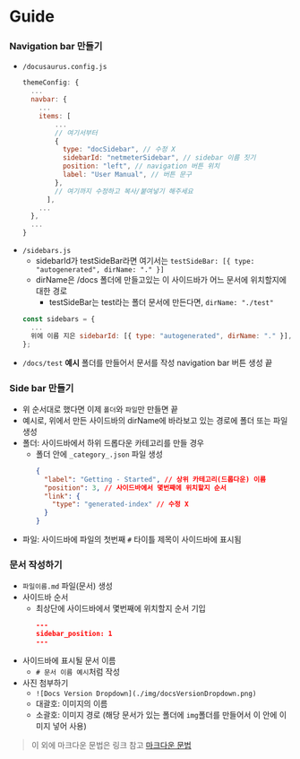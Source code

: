 # Guide
### Navigation bar 만들기
- `/docusaurus.config.js`
  ```js
  themeConfig: {
    ...
    navbar: {
      ...
      items: [
          ...
          // 여기서부터
          {
            type: "docSidebar", // 수정 X
            sidebarId: "netmeterSidebar", // sidebar 이름 짓기
            position: "left", // navigation 버튼 위치
            label: "User Manual", // 버튼 문구
          },
          // 여기까지 수정하고 복사/붙여넣기 해주세요
        ],
      ...
    },
    ...
  }
  ```
- `/sidebars.js`
  - sidebarId가 testSideBar라면 여기서는 `testSideBar: [{ type: "autogenerated", dirName: "." }]`
  - dirName은 /docs 폴더에 만들고있는 이 사이드바가 어느 문서에 위치할지에 대한 경로
    - testSideBar는 test라는 폴더 문서에 만든다면, `dirName: "./test"`
  ```js
  const sidebars = {
    ...
    위에 이름 지은 sidebarId: [{ type: "autogenerated", dirName: "." }],
  };
  ```
- `/docs/test` **예시** 폴더를 만들어서 문서를 작성 navigation bar 버튼 생성 끝

### Side bar 만들기
- 위 순서대로 했다면 이제 `폴더`와 `파일`만 만들면 끝
- 예시로, 위에서 만든 사이드바의 dirName에 바라보고 있는 경로에 폴더 또는 파일 생성
- 폴더: 사이드바에서 하위 드롭다운 카테고리를 만들 경우
  - 폴더 안에 `_category_.json` 파일 생성
    ```json
    {
      "label": "Getting - Started", // 상위 카테고리(드롭다운) 이름
      "position": 3, // 사이드바에서 몇번째에 위치할지 순서
      "link": {
        "type": "generated-index" // 수정 X
      }
    }
    ```
- 파일: 사이드바에 파일의 첫번째 `#` 타이틀 제목이 사이드바에 표시됨

### 문서 작성하기
- `파일이름.md` 파일(문서) 생성
- 사이드바 순서
  - 최상단에 사이드바에서 몇번째에 위치할지 순서 기입
    ```json
    ---
    sidebar_position: 1
    ---
    ```
- 사이드바에 표시될 문서 이름
  - `# 문서 이름 예시`처럼 작성
- 사진 첨부하기
  - `![Docs Version Dropdown](./img/docsVersionDropdown.png)`
  - 대괄호: 이미지의 이름
  - 소괄호: 이미지 경로 (해당 문서가 있는 폴더에 `img`폴더를 만들어서 이 안에 이미지 넣어 사용)
>이 외에 마크다운 문법은 링크 참고 [마크다운 문법](https://www.heropy.dev/p/B74sNE#h2_%EB%AC%B8%EB%B2%95)
